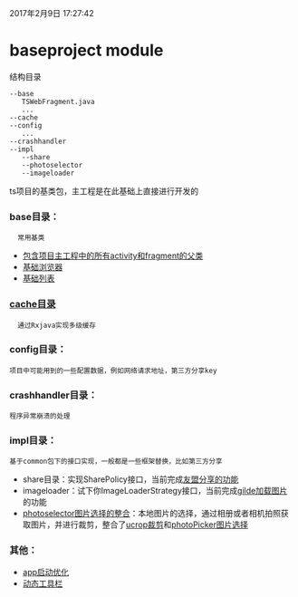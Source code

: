 2017年2月9日 17:27:42
# baseproject module
结构目录
 ```
 --base
    TSWebFragment.java
    ...
 --cache
 --config
    ...
 --crashhandler
 --impl
    --share
    --photoselector
    --imageloader
 ```
 ts项目的基类包，主工程是在此基础上直接进行开发的

### base目录：

      常用基类

- [包含项目主工程中的所有activity和fragment的父类](BASEACTIVITY.md)
- [基础浏览器](TSWEBFRAGMENT.md)
- [基础列表](TSLISTFRAGMENT.md)

### [cache目录](CACHE.md)
      通过Rxjava实现多级缓存
### config目录：
    项目中可能用到的一些配置数据，例如网络请求地址，第三方分享key
### crashhandler目录：
    程序异常崩溃的处理
### impl目录：
    基于common包下的接口实现，一般都是一些框架替换，比如第三方分享
   - share目录：实现SharePolicy接口，当前完成[友盟分享的功能](THIRDSHARE.md)
   - imageloader：试下你ImageLoaderStrategy接口，当前完成[gilde加载图片](IMAGELOADER.md)的功能
   - [photoselector图片选择的整合](PHOTOSELECTOR.md)：本地图片的选择，通过相册或者相机拍照获取图片，并进行裁剪，整合了[ucrop裁剪](UCROP.md)和[photoPicker图片选择](PHOTOPICKER.md)
### 其他：
   - [app启动优化](APPLAUNCHEROPTIMIZE.md)
   - [动态工具栏](DYNAMICMENU.md)

